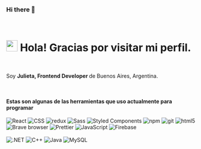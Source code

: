 ### Hi there 👋
<br>

<h1><img src="https://www.flaticon.com/svg/vstatic/svg/742/742923.svg?token=exp=1616794262~hmac=8e5661ece1947e7168c144866a3f473b" width="30"/> Hola! Gracias por visitar mi perfil.</h1>
<br>
<p> Soy <b>Julieta, Frontend Developer </b> de Buenos Aires, Argentina. </p>
<br>
<h4>Estas son algunas de las herramientas que uso actualmente para programar</h4>
<p>
  <img alt="React" src="https://img.shields.io/badge/-React-45b8d8?style=flat-square&logo=react&logoColor=white" />
  <img alt="CSS" src="https://img.shields.io/badge/-CSS3-46a2f1?style=flat-square&logo=css3&logoColor=white" /> 
  <img alt="redux" src="https://img.shields.io/badge/-Redux-764ABC?style=flat-square&logo=redux&logoColor=white" />
  <img alt="Sass" src="https://img.shields.io/badge/-Sass-CC6699?style=flat-square&logo=sass&logoColor=white" />
  <img alt="Styled Components" src="https://img.shields.io/badge/-Styled_Components-db7092?style=flat-square&logo=styled-components&logoColor=white" />
  <img alt="npm" src="https://img.shields.io/badge/-NPM-CB3837?style=flat-square&logo=npm&logoColor=white" />
  <img alt="git" src="https://img.shields.io/badge/-Git-F05032?style=flat-square&logo=git&logoColor=white" />
  <img alt="html5" src="https://img.shields.io/badge/-HTML5-E34F26?style=flat-square&logo=html5&logoColor=white" />
  <img alt="Brave browser" src="https://img.shields.io/badge/-Brave_Browser-FB542B?style=flat-square&logo=brave&logoColor=white" />
  <img alt="Prettier" src="https://img.shields.io/badge/-Prettier-F7B93E?style=flat-square&logo=prettier&logoColor=white" />
  <img alt="JavaScript" src="https://img.shields.io/badge/-JavaScript-fcd616?style=flat-square&logo=JavaScript&logoColor=white" />
  <img alt="Firebase" src="https://img.shields.io/badge/-Firebase-ffca28?style=flat-square&logo=Firebase&logoColor=white" />
  <br>
  <br>
  <img alt=".NET" src="https://img.shields.io/badge/-.NET-512BD4?style=flat-square&logo=.NET&logoColor=white" />
  <img alt="C++" src="https://img.shields.io/badge/-C++-00599C?style=flat-square&logo=c&logoColor=white" />
  <img alt="Java" src="https://img.shields.io/badge/-Java-007393?style=flat-square&logo=Java&logoColor=white" />
  <img alt="MySQL" src="https://img.shields.io/badge/-MySQL-4479A1?style=flat-square&logo=MySQL&logoColor=white" />
  
</p>
<!--
**julietalazzaro/julietalazzaro** is a ✨ _special_ ✨ repository because its `README.md` (this file) appears on your GitHub profile.

Here are some ideas to get you started:

- 🔭 I’m currently working on ...
- 🌱 I’m currently learning ...
- 👯 I’m looking to collaborate on ...
- 🤔 I’m looking for help with ...
- 💬 Ask me about ...
- 📫 How to reach me: ...
- 😄 Pronouns: ...
- ⚡ Fun fact: ...
-->
